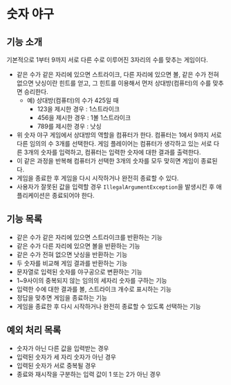 # 숫자 야구

## 기능 소개

기본적으로 1부터 9까지 서로 다른 수로 이루어진 3자리의 수를 맞추는 게임이다.

- 같은 수가 같은 자리에 있으면 스트라이크, 다른 자리에 있으면 볼, 같은 수가 전혀 없으면 낫싱이란 힌트를 얻고, 그 힌트를 이용해서 먼저 상대방(컴퓨터)의 수를 맞추면 승리한다.
    - 예) 상대방(컴퓨터)의 수가 425일 때
        - 123을 제시한 경우 : 1스트라이크
        - 456을 제시한 경우 : 1볼 1스트라이크
        - 789를 제시한 경우 : 낫싱
- 위 숫자 야구 게임에서 상대방의 역할을 컴퓨터가 한다. 컴퓨터는 1에서 9까지 서로 다른 임의의 수 3개를 선택한다. 게임 플레이어는 컴퓨터가 생각하고 있는 서로 다른 3개의 숫자를 입력하고, 컴퓨터는 입력한 숫자에 대한
  결과를 출력한다.
- 이 같은 과정을 반복해 컴퓨터가 선택한 3개의 숫자를 모두 맞히면 게임이 종료된다.
- 게임을 종료한 후 게임을 다시 시작하거나 완전히 종료할 수 있다.
- 사용자가 잘못된 값을 입력할 경우 `IllegalArgumentException`을 발생시킨 후 애플리케이션은 종료되어야 한다.

## 기능 목록

- 같은 수가 같은 자리에 있으면 스트라이크를 반환하는 기능
- 같은 수가 다른 자리에 있으면 볼을 반환하는 기능
- 같은 수가 전혀 없으면 낫싱을 반환하는 기능
- 두 숫자를 비교해 게임 결과를 반환하는 기능
- 문자열로 입력된 숫자를 야구공으로 변환하는 기능
- 1~9사이의 중복되지 않는 임의의 세자리 숫자를 구하는 기능
- 입력한 수에 대한 결과를 볼, 스트라이크 개수로 표시하는 기능
- 정답을 맞추면 게임을 종료하는 기능
- 게임을 종료한 후 다시 시작하거나 완전히 종료할 수 있도록 선택하는 기능

## 예외 처리 목록

- 숫자가 아닌 다른 값을 입력받는 경우
- 입력된 숫자가 세 자리 숫자가 아닌 경우
- 입력된 숫자가 서로 중복될 경우
- 종료와 재시작을 구분하는 입력 값이 1 또는 2가 아닌 경우
